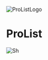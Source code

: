 ![ProListLogo](https://user-images.githubusercontent.com/57585370/86538266-7fa21f00-bf0e-11ea-9dd8-c8878f5b8e77.jpg)

# ProList

![Sh](https://user-images.githubusercontent.com/57585370/86538750-546cff00-bf11-11ea-8cc1-2f06f0cfe62b.jpg)
